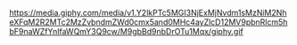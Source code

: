 https://media.giphy.com/media/v1.Y2lkPTc5MGI3NjExMjNvdm1sMzNiM2NheXFqM2R2MTc2MzZvbndmZWd0cmx5and0MHc4ayZlcD12MV9pbnRlcm5hbF9naWZfYnlfaWQmY3Q9cw/M9gbBd9nbDrOTu1Mqx/giphy.gif
